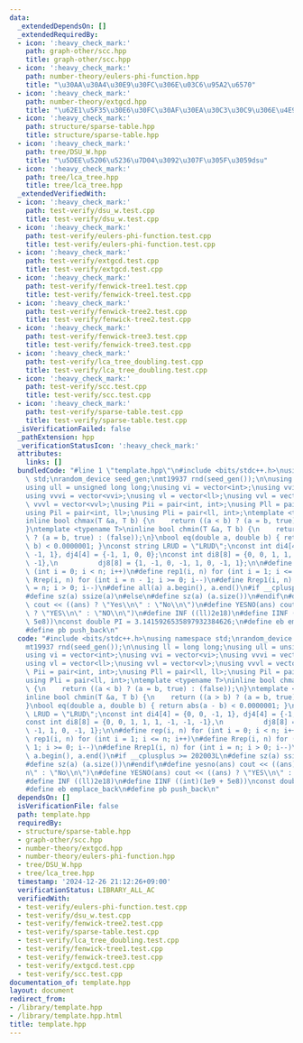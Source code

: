 ```yaml
---
data:
  _extendedDependsOn: []
  _extendedRequiredBy:
  - icon: ':heavy_check_mark:'
    path: graph-other/scc.hpp
    title: graph-other/scc.hpp
  - icon: ':heavy_check_mark:'
    path: number-theory/eulers-phi-function.hpp
    title: "\u30AA\u30A4\u30E9\u30FC\u306E\u03C6\u95A2\u6570"
  - icon: ':heavy_check_mark:'
    path: number-theory/extgcd.hpp
    title: "\u62E1\u5F35\u30E6\u30FC\u30AF\u30EA\u30C3\u30C9\u306E\u4E92\u9664\u6CD5"
  - icon: ':heavy_check_mark:'
    path: structure/sparse-table.hpp
    title: structure/sparse-table.hpp
  - icon: ':heavy_check_mark:'
    path: tree/DSU_W.hpp
    title: "\u5DEE\u5206\u5236\u7D04\u3092\u307F\u305F\u3059dsu"
  - icon: ':heavy_check_mark:'
    path: tree/lca_tree.hpp
    title: tree/lca_tree.hpp
  _extendedVerifiedWith:
  - icon: ':heavy_check_mark:'
    path: test-verify/dsu_w.test.cpp
    title: test-verify/dsu_w.test.cpp
  - icon: ':heavy_check_mark:'
    path: test-verify/eulers-phi-function.test.cpp
    title: test-verify/eulers-phi-function.test.cpp
  - icon: ':heavy_check_mark:'
    path: test-verify/extgcd.test.cpp
    title: test-verify/extgcd.test.cpp
  - icon: ':heavy_check_mark:'
    path: test-verify/fenwick-tree1.test.cpp
    title: test-verify/fenwick-tree1.test.cpp
  - icon: ':heavy_check_mark:'
    path: test-verify/fenwick-tree2.test.cpp
    title: test-verify/fenwick-tree2.test.cpp
  - icon: ':heavy_check_mark:'
    path: test-verify/fenwick-tree3.test.cpp
    title: test-verify/fenwick-tree3.test.cpp
  - icon: ':heavy_check_mark:'
    path: test-verify/lca_tree_doubling.test.cpp
    title: test-verify/lca_tree_doubling.test.cpp
  - icon: ':heavy_check_mark:'
    path: test-verify/scc.test.cpp
    title: test-verify/scc.test.cpp
  - icon: ':heavy_check_mark:'
    path: test-verify/sparse-table.test.cpp
    title: test-verify/sparse-table.test.cpp
  _isVerificationFailed: false
  _pathExtension: hpp
  _verificationStatusIcon: ':heavy_check_mark:'
  attributes:
    links: []
  bundledCode: "#line 1 \"template.hpp\"\n#include <bits/stdc++.h>\nusing namespace\
    \ std;\nrandom_device seed_gen;\nmt19937 rnd(seed_gen());\n\nusing ll = long long;\n\
    using ull = unsigned long long;\nusing vi = vector<int>;\nusing vvi = vector<vi>;\n\
    using vvvi = vector<vvi>;\nusing vl = vector<ll>;\nusing vvl = vector<vl>;\nusing\
    \ vvvl = vector<vvl>;\nusing Pii = pair<int, int>;\nusing Pll = pair<ll, ll>;\n\
    using Pil = pair<int, ll>;\nusing Pli = pair<ll, int>;\ntemplate <typename T>\n\
    inline bool chmax(T &a, T b) {\n    return ((a < b) ? (a = b, true) : (false));\n\
    }\ntemplate <typename T>\ninline bool chmin(T &a, T b) {\n    return ((a > b)\
    \ ? (a = b, true) : (false));\n}\nbool eq(double a, double b) { return abs(a -\
    \ b) < 0.0000001; }\nconst string LRUD = \"LRUD\";\nconst int di4[4] = {0, 0,\
    \ -1, 1}, dj4[4] = {-1, 1, 0, 0};\nconst int di8[8] = {0, 0, 1, 1, 1, -1, -1,\
    \ -1},\n          dj8[8] = {1, -1, 0, -1, 1, 0, -1, 1};\n\n#define rep(i, n) for\
    \ (int i = 0; i < n; i++)\n#define rep1(i, n) for (int i = 1; i <= n; i++)\n#define\
    \ Rrep(i, n) for (int i = n - 1; i >= 0; i--)\n#define Rrep1(i, n) for (int i\
    \ = n; i > 0; i--)\n#define all(a) a.begin(), a.end()\n#if __cplusplus >= 202003L\n\
    #define sz(a) ssize(a)\n#else\n#define sz(a) (a.size())\n#endif\n#define yesno(ans)\
    \ cout << ((ans) ? \"Yes\\n\" : \"No\\n\")\n#define YESNO(ans) cout << ((ans)\
    \ ? \"YES\\n\" : \"NO\\n\")\n#define INF ((ll)2e18)\n#define IINF ((int)(1e9 +\
    \ 5e8))\nconst double PI = 3.1415926535897932384626;\n#define eb emplace_back\n\
    #define pb push_back\n"
  code: "#include <bits/stdc++.h>\nusing namespace std;\nrandom_device seed_gen;\n\
    mt19937 rnd(seed_gen());\n\nusing ll = long long;\nusing ull = unsigned long long;\n\
    using vi = vector<int>;\nusing vvi = vector<vi>;\nusing vvvi = vector<vvi>;\n\
    using vl = vector<ll>;\nusing vvl = vector<vl>;\nusing vvvl = vector<vvl>;\nusing\
    \ Pii = pair<int, int>;\nusing Pll = pair<ll, ll>;\nusing Pil = pair<int, ll>;\n\
    using Pli = pair<ll, int>;\ntemplate <typename T>\ninline bool chmax(T &a, T b)\
    \ {\n    return ((a < b) ? (a = b, true) : (false));\n}\ntemplate <typename T>\n\
    inline bool chmin(T &a, T b) {\n    return ((a > b) ? (a = b, true) : (false));\n\
    }\nbool eq(double a, double b) { return abs(a - b) < 0.0000001; }\nconst string\
    \ LRUD = \"LRUD\";\nconst int di4[4] = {0, 0, -1, 1}, dj4[4] = {-1, 1, 0, 0};\n\
    const int di8[8] = {0, 0, 1, 1, 1, -1, -1, -1},\n          dj8[8] = {1, -1, 0,\
    \ -1, 1, 0, -1, 1};\n\n#define rep(i, n) for (int i = 0; i < n; i++)\n#define\
    \ rep1(i, n) for (int i = 1; i <= n; i++)\n#define Rrep(i, n) for (int i = n -\
    \ 1; i >= 0; i--)\n#define Rrep1(i, n) for (int i = n; i > 0; i--)\n#define all(a)\
    \ a.begin(), a.end()\n#if __cplusplus >= 202003L\n#define sz(a) ssize(a)\n#else\n\
    #define sz(a) (a.size())\n#endif\n#define yesno(ans) cout << ((ans) ? \"Yes\\\
    n\" : \"No\\n\")\n#define YESNO(ans) cout << ((ans) ? \"YES\\n\" : \"NO\\n\")\n\
    #define INF ((ll)2e18)\n#define IINF ((int)(1e9 + 5e8))\nconst double PI = 3.1415926535897932384626;\n\
    #define eb emplace_back\n#define pb push_back\n"
  dependsOn: []
  isVerificationFile: false
  path: template.hpp
  requiredBy:
  - structure/sparse-table.hpp
  - graph-other/scc.hpp
  - number-theory/extgcd.hpp
  - number-theory/eulers-phi-function.hpp
  - tree/DSU_W.hpp
  - tree/lca_tree.hpp
  timestamp: '2024-12-26 21:12:26+09:00'
  verificationStatus: LIBRARY_ALL_AC
  verifiedWith:
  - test-verify/eulers-phi-function.test.cpp
  - test-verify/dsu_w.test.cpp
  - test-verify/fenwick-tree2.test.cpp
  - test-verify/sparse-table.test.cpp
  - test-verify/lca_tree_doubling.test.cpp
  - test-verify/fenwick-tree1.test.cpp
  - test-verify/fenwick-tree3.test.cpp
  - test-verify/extgcd.test.cpp
  - test-verify/scc.test.cpp
documentation_of: template.hpp
layout: document
redirect_from:
- /library/template.hpp
- /library/template.hpp.html
title: template.hpp
---
```

